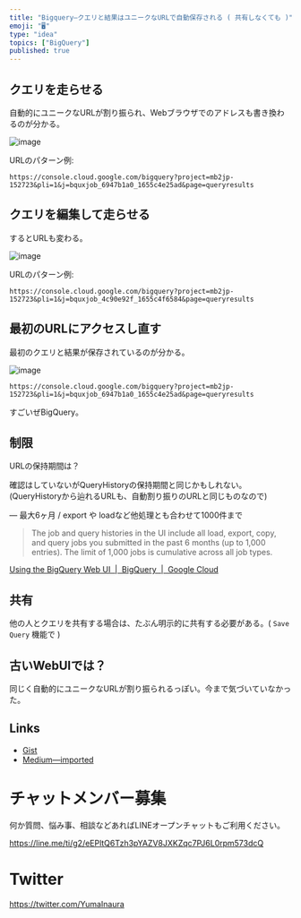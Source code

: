 ```yaml
---
title: "Bigquery—クエリと結果はユニークなURLで自動保存される ( 共有しなくても )"
emoji: "🖥"
type: "idea"
topics: ["BigQuery"]
published: true
---
```


## クエリを走らせる

自動的にユニークなURLが割り振られ、Webブラウザでのアドレスも書き換わるのが分かる。

![image](https://user-images.githubusercontent.com/13635059/44381220-421a8f80-a54a-11e8-9ba4-d1a53aa5c774.png)


URLのパターン例:

`https://console.cloud.google.com/bigquery?project=mb2jp-152723&pli=1&j=bquxjob_6947b1a0_1655c4e25ad&page=queryresults`

## クエリを編集して走らせる

するとURLも変わる。

![image](https://user-images.githubusercontent.com/13635059/44381226-49419d80-a54a-11e8-978b-49a5da0f2612.png)

URLのパターン例:

`https://console.cloud.google.com/bigquery?project=mb2jp-152723&pli=1&j=bquxjob_4c90e92f_1655c4f6584&page=queryresults`

## 最初のURLにアクセスし直す

最初のクエリと結果が保存されているのが分かる。

![image](https://user-images.githubusercontent.com/13635059/44381220-421a8f80-a54a-11e8-9ba4-d1a53aa5c774.png)

`https://console.cloud.google.com/bigquery?project=mb2jp-152723&pli=1&j=bquxjob_6947b1a0_1655c4e25ad&page=queryresults`

すごいぜBigQuery。

## 制限

URLの保持期間は？

確認はしていないがQueryHistoryの保持期間と同じかもしれない。
(QueryHistoryから辿れるURLも、自動割り振りのURLと同じものなので)

— 最大6ヶ月 / export や loadなど他処理とも合わせて1000件まで

>The job and query histories in the UI include all load, export, copy, and query jobs you submitted in the past 6 months (up to 1,000 entries). The limit of 1,000 jobs is cumulative across all job types.

[Using the BigQuery Web UI  |  BigQuery  |  Google Cloud](https://cloud.google.com/bigquery/docs/bigquery-web-ui#viewing_job_and_query_history)

## 共有

他の人とクエリを共有する場合は、たぶん明示的に共有する必要がある。( `Save Query` 機能で )



## 古いWebUIでは？

同じく自動的にユニークなURLが割り振られるっぽい。今まで気づいていなかった。

## Links

- [Gist](https://gist.github.com/YumaInaura/8cafb1a3542accaaf9813786495623d4)
- [Medium—imported](https://medium.com/supersonic-generation/bigquery-save-query-and-result-with-unique-url-by-automatic-without-specific-sharing-aa63b4ee8708)








<!-- Update From Qiita API -->

# チャットメンバー募集


何か質問、悩み事、相談などあればLINEオープンチャットもご利用ください。

https://line.me/ti/g2/eEPltQ6Tzh3pYAZV8JXKZqc7PJ6L0rpm573dcQ





# Twitter


https://twitter.com/YumaInaura


<!-- Update From Qiita API -->


